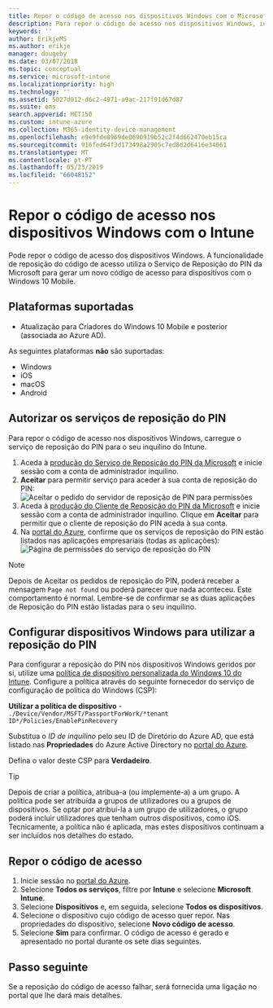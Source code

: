 ```yaml
---
title: Repor o código de acesso nos dispositivos Windows com o Microsoft Intune – Azure | Microsoft Docs
description: Para repor o código de acesso nos dispositivos Windows, instale o Serviço de Reposição do PIN da Microsoft e o Cliente de Reposição do PIN da Microsoft, crie uma política de dispositivo com o seu ID de Diretório do Azure Active Directory e, em seguida, reponha o código de acesso no portal do Azure através do Microsoft Intune.
keywords: ''
author: ErikjeMS
ms.author: erikje
manager: dougeby
ms.date: 03/07/2018
ms.topic: conceptual
ms.service: microsoft-intune
ms.localizationpriority: high
ms.technology: ''
ms.assetid: 5027d012-d6c2-4971-a9ac-217f91d67d87
ms.suite: ems
search.appverid: MET150
ms.custom: intune-azure
ms.collection: M365-identity-device-management
ms.openlocfilehash: e9e9fde8969de0690919b52c2f4d662470eb15ca
ms.sourcegitcommit: 916fed64f3d173498a2905c7ed8d2d6416e34061
ms.translationtype: MT
ms.contentlocale: pt-PT
ms.lasthandoff: 05/23/2019
ms.locfileid: "66048152"
---
```

# <a name="reset-the-passcode-on-windows-devices-using-intune"></a>Repor o código de acesso nos dispositivos Windows com o Intune

Pode repor o código de acesso dos dispositivos Windows. A funcionalidade de reposição do código de acesso utiliza o Serviço de Reposição do PIN da Microsoft para gerar um novo código de acesso para dispositivos com o Windows 10 Mobile. 

## <a name="supported-platforms"></a>Plataformas suportadas

- Atualização para Criadores do Windows 10 Mobile e posterior (associada ao Azure AD).

As seguintes plataformas **não** são suportadas:
- Windows
- iOS
- macOS
- Android

## <a name="authorize-the-pin-reset-services"></a>Autorizar os serviços de reposição do PIN

Para repor o código de acesso nos dispositivos Windows, carregue o serviço de reposição do PIN para o seu inquilino do Intune.

1. Aceda à [produção do Serviço de Reposição do PIN da Microsoft](https://login.windows.net/common/oauth2/authorize?response_type=code&client_id=b8456c59-1230-44c7-a4a2-99b085333e84&resource=https%3A%2F%2Fgraph.windows.net&redirect_uri=https%3A%2F%2Fcred.microsoft.com&state=e9191523-6c2f-4f1d-a4f9-c36f26f89df0&prompt=admin_consent) e inicie sessão com a conta de administrador inquilino.
2. **Aceitar** para permitir serviço para aceder à sua conta de reposição do PIN: ![Aceitar o pedido do servidor de reposição de PIN para permissões](./media/pin-reset-service-home-screen.png)
3. Aceda à [produção do Cliente de Reposição do PIN da Microsoft](https://login.windows.net/common/oauth2/authorize?response_type=code&client_id=9115dd05-fad5-4f9c-acc7-305d08b1b04e&resource=https%3A%2F%2Fcred.microsoft.com%2F&redirect_uri=ms-appx-web%3A%2F%2FMicrosoft.AAD.BrokerPlugin%2F9115dd05-fad5-4f9c-acc7-305d08b1b04e&state=6765f8c5-f4a7-4029-b667-46a6776ad611&prompt=admin_consent) e inicie sessão com a conta de administrador inquilino. Clique em **Aceitar** para permitir que o cliente de reposição do PIN aceda à sua conta.
4. Na [portal do Azure](https://portal.azure.com), confirme que os serviços de reposição do PIN estão listados nas aplicações empresariais (todas as aplicações): ![Página de permissões do serviço de reposição do PIN](./media/pin-reset-service-application.png)

> [!NOTE]
> Depois de Aceitar os pedidos de reposição do PIN, poderá receber a mensagem `Page not found` ou poderá parecer que nada aconteceu. Este comportamento é normal. Lembre-se de confirmar se as duas aplicações de Reposição do PIN estão listadas para o seu inquilino.

## <a name="configure-windows-devices-to-use-pin-reset"></a>Configurar dispositivos Windows para utilizar a reposição do PIN

Para configurar a reposição do PIN nos dispositivos Windows geridos por si, utilize uma [política de dispositivo personalizada do Windows 10 do Intune](custom-settings-windows-10.md). Configure a política através do seguinte fornecedor do serviço de configuração de política do Windows (CSP):

**Utilizar a política de dispositivo** - `./Device/Vendor/MSFT/PassportForWork/*tenant ID*/Policies/EnablePinRecovery`

Substitua o *ID de inquilino* pelo seu ID de Diretório do Azure AD, que está listado nas **Propriedades** do Azure Active Directory no [portal do Azure](https://portal.azure.com).

Defina o valor deste CSP para **Verdadeiro**.

> [!TIP]
> Depois de criar a política, atribua-a (ou implemente-a) a um grupo. A política pode ser atribuída a grupos de utilizadores ou a grupos de dispositivos. Se optar por atribuí-la a um grupo de utilizadores, o grupo poderá incluir utilizadores que tenham outros dispositivos, como iOS. Tecnicamente, a política não é aplicada, mas estes dispositivos continuam a ser incluídos nos detalhes do estado.

## <a name="reset-the-passcode"></a>Repor o código de acesso

1. Inicie sessão no [portal do Azure](https://portal.azure.com). 
2. Selecione **Todos os serviços**, filtre por **Intune** e selecione **Microsoft Intune**.
3. Selecione **Dispositivos** e, em seguida, selecione **Todos os dispositivos**.
4. Selecione o dispositivo cujo código de acesso quer repor. Nas propriedades do dispositivo, selecione **Novo código de acesso**.
5. Selecione **Sim** para confirmar. O código de acesso é gerado e apresentado no portal durante os sete dias seguintes.

## <a name="next-step"></a>Passo seguinte

Se a reposição do código de acesso falhar, será fornecida uma ligação no portal que lhe dará mais detalhes.
